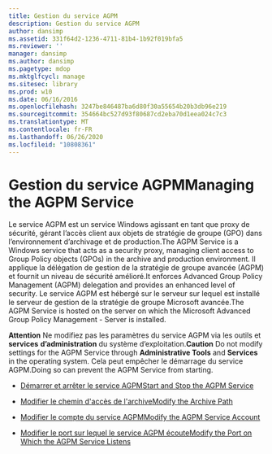 ```yaml
---
title: Gestion du service AGPM
description: Gestion du service AGPM
author: dansimp
ms.assetid: 331f64d2-1236-4711-81b4-1b92f019bfa5
ms.reviewer: ''
manager: dansimp
ms.author: dansimp
ms.pagetype: mdop
ms.mktglfcycl: manage
ms.sitesec: library
ms.prod: w10
ms.date: 06/16/2016
ms.openlocfilehash: 3247be846487ba6d80f30a55654b20b3db96e219
ms.sourcegitcommit: 354664bc527d93f80687cd2eba70d1eea024c7c3
ms.translationtype: MT
ms.contentlocale: fr-FR
ms.lasthandoff: 06/26/2020
ms.locfileid: "10808361"
---
```

# <span data-ttu-id="80aec-103">Gestion du service AGPM</span><span class="sxs-lookup"><span data-stu-id="80aec-103">Managing the AGPM Service</span></span>


<span data-ttu-id="80aec-104">Le service AGPM est un service Windows agissant en tant que proxy de sécurité, gérant l’accès client aux objets de stratégie de groupe (GPO) dans l’environnement d’archivage et de production.</span><span class="sxs-lookup"><span data-stu-id="80aec-104">The AGPM Service is a Windows service that acts as a security proxy, managing client access to Group Policy objects (GPOs) in the archive and production environment.</span></span> <span data-ttu-id="80aec-105">Il applique la délégation de gestion de la stratégie de groupe avancée (AGPM) et fournit un niveau de sécurité amélioré.</span><span class="sxs-lookup"><span data-stu-id="80aec-105">It enforces Advanced Group Policy Management (AGPM) delegation and provides an enhanced level of security.</span></span> <span data-ttu-id="80aec-106">Le service AGPM est hébergé sur le serveur sur lequel est installé le serveur de gestion de la stratégie de groupe Microsoft avancée.</span><span class="sxs-lookup"><span data-stu-id="80aec-106">The AGPM Service is hosted on the server on which the Microsoft Advanced Group Policy Management - Server is installed.</span></span>

<span data-ttu-id="80aec-107">**Attention**  Ne modifiez pas les paramètres du service AGPM via les outils et **services** **d’administration** du système d’exploitation.</span><span class="sxs-lookup"><span data-stu-id="80aec-107">**Caution** Do not modify settings for the AGPM Service through **Administrative Tools** and **Services** in the operating system.</span></span> <span data-ttu-id="80aec-108">Cela peut empêcher le démarrage du service AGPM.</span><span class="sxs-lookup"><span data-stu-id="80aec-108">Doing so can prevent the AGPM Service from starting.</span></span>

 

-   [<span data-ttu-id="80aec-109">Démarrer et arrêter le service AGPM</span><span class="sxs-lookup"><span data-stu-id="80aec-109">Start and Stop the AGPM Service</span></span>](start-and-stop-the-agpm-service.md)

-   [<span data-ttu-id="80aec-110">Modifier le chemin d'accès de l'archive</span><span class="sxs-lookup"><span data-stu-id="80aec-110">Modify the Archive Path</span></span>](modify-the-archive-path.md)

-   [<span data-ttu-id="80aec-111">Modifier le compte du service AGPM</span><span class="sxs-lookup"><span data-stu-id="80aec-111">Modify the AGPM Service Account</span></span>](modify-the-agpm-service-account.md)

-   [<span data-ttu-id="80aec-112">Modifier le port sur lequel le service AGPM écoute</span><span class="sxs-lookup"><span data-stu-id="80aec-112">Modify the Port on Which the AGPM Service Listens</span></span>](modify-the-port-on-which-the-agpm-service-listens.md)

 

 





